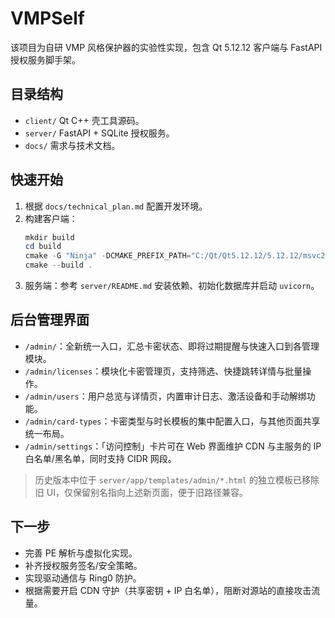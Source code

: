 # VMPSelf

该项目为自研 VMP 风格保护器的实验性实现，包含 Qt 5.12.12 客户端与 FastAPI 授权服务脚手架。

## 目录结构
- `client/` Qt C++ 壳工具源码。
- `server/` FastAPI + SQLite 授权服务。
- `docs/` 需求与技术文档。

## 快速开始
1. 根据 `docs/technical_plan.md` 配置开发环境。
2. 构建客户端：
   ```powershell
   mkdir build
   cd build
   cmake -G "Ninja" -DCMAKE_PREFIX_PATH="C:/Qt/Qt5.12.12/5.12.12/msvc2017_64" ..
   cmake --build .
   ```
3. 服务端：参考 `server/README.md` 安装依赖、初始化数据库并启动 `uvicorn`。

## 后台管理界面
- `/admin/`：全新统一入口，汇总卡密状态、即将过期提醒与快速入口到各管理模块。
- `/admin/licenses`：模块化卡密管理页，支持筛选、快捷跳转详情与批量操作。
- `/admin/users`：用户总览与详情页，内置审计日志、激活设备和手动解绑功能。
- `/admin/card-types`：卡密类型与时长模板的集中配置入口，与其他页面共享统一布局。
- `/admin/settings`：「访问控制」卡片可在 Web 界面维护 CDN 与主服务的 IP 白名单/黑名单，同时支持 CIDR 网段。

> 历史版本中位于 `server/app/templates/admin/*.html` 的独立模板已移除旧 UI，仅保留别名指向上述新页面，便于旧路径兼容。

## 下一步
- 完善 PE 解析与虚拟化实现。
- 补齐授权服务签名/安全策略。
- 实现驱动通信与 Ring0 防护。
- 根据需要开启 CDN 守护（共享密钥 + IP 白名单），阻断对源站的直接攻击流量。
